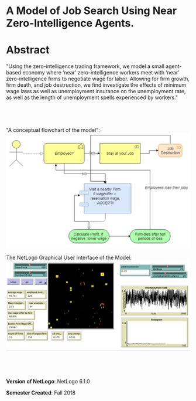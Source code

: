# A Model of Job Search Using Near Zero-Intelligence Agents.


# Abstract
"Using the zero-intelligence trading framework, we model a small agent-based economy where ’near’ zero-intelligence workers meet with ’near’ zero-intelligence firms to negotiate wage for labor. Allowing for firm growth, firm death, and job destruction, we find investigate the effects of minimum wage laws as well as unemployment insurance on the unemployment rate, as well as the length of unemployment spells experienced by workers." 

## &nbsp;

"A conceptual flowchart of the model":
![conceptual flowchart](ConceptualFlowchart.png)

The NetLogo Graphical User Interface of the Model: 
![The NetLogo Graphical User Interface](GUI.png)

## &nbsp;

**Version of NetLogo**: NetLogo 6.1.0

**Semester Created**: Fall 2018

